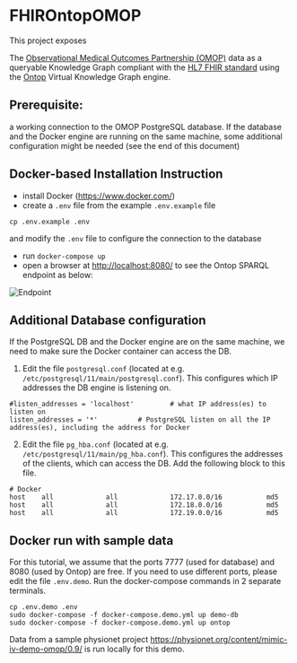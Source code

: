 # FHIROntopOMOP

This project exposes

The [Observational Medical Outcomes Partnership (OMOP)](https://www.ohdsi.org/data-standardization/the-common-data-model/)
data as a queryable Knowledge Graph compliant with the [HL7 FHIR standard](https://www.hl7.org/fhir/) using
the [Ontop](https://ontop-vkg.org/)
Virtual Knowledge Graph engine.

## Prerequisite: 


a working connection to the OMOP PostgreSQL database. If the database and the Docker engine are running on the same machine, some additional configuration might be needed (see the end of this document)   

## Docker-based Installation Instruction

* install Docker (<https://www.docker.com/>)
* create a `.env` file from the example `.env.example` file 
```
cp .env.example .env
```
and modify the `.env` file to configure the connection to the database
* run `docker-compose up`
* open a browser at <http://localhost:8080/> to see the Ontop SPARQL endpoint as below:

![Endpoint](images/endpoint.png)

## Additional Database configuration

If the PostgreSQL DB and the Docker engine are on the same machine, we need to make sure the Docker container can access the DB. 

1. Edit the file `postgresql.conf` (located at e.g. `/etc/postgresql/11/main/postgresql.conf`). This configures which IP addresses the DB engine is listening on.

```config
#listen_addresses = 'localhost'         # what IP address(es) to listen on
listen_addresses = '*'          # PostgreSQL listen on all the IP address(es), including the address for Docker
```
2. Edit the file `pg_hba.conf` (located at e.g. `/etc/postgresql/11/main/pg_hba.conf`). This configures the addresses of the clients, which can access the DB. Add the following block to this file.

```
# Docker
host    all             all             172.17.0.0/16           md5
host    all             all             172.18.0.0/16           md5
host    all             all             172.19.0.0/16           md5
```

## Docker run with sample data
For this tutorial, we assume that the ports 7777 (used for database) and 8080 (used by Ontop) are free. If you need to use different ports, please edit the file ```.env.demo```.
Run the docker-compose commands in 2 separate terminals.
```
cp .env.demo .env
sudo docker-compose -f docker-compose.demo.yml up demo-db
sudo docker-compose -f docker-compose.demo.yml up ontop
```
Data from a sample physionet project https://physionet.org/content/mimic-iv-demo-omop/0.9/ is run locally for this demo.

